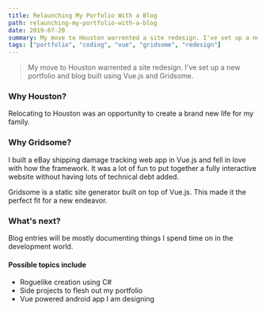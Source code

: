 ```yaml
---
title: Relaunching My Porfolio With a Blog
path: relaunching-my-portfolio-with-a-blog
date: 2019-07-20
summary: My move to Houston warrented a site redesign. I've set up a new portfolio and blog built using Vue.js and Gridsome.
tags: ["portfolio", "coding", "vue", "gridsome", "redesign"]
---
```


> My move to Houston warrented a site redesign. I've set up a new portfolio and blog built using Vue.js and Gridsome.

### Why Houston?

Relocating to Houston was an opportunity to create a brand new life for my family.

### Why Gridsome?

I built a eBay shipping damage tracking web app in Vue.js and fell in love with how the framework. It was a lot of fun to put together a fully interactive website without having lots of technical debt added.

Gridsome is a static site generator built on top of Vue.js. This made it the perfect fit for a new endeavor.

### What's next?

Blog entries will be mostly documenting things I spend time on in the development world.

#### Possible topics include

- Roguelike creation using C#
- Side projects to flesh out my portfolio
- Vue powered android app I am designing
